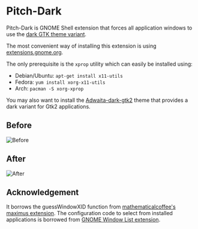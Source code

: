 Pitch-Dark
==========

Pitch-Dark is GNOME Shell extension that forces all application windows to use the [dark GTK theme variant](https://developer.gnome.org/gtk3/3.0/GtkSettings.html#GtkSettings--gtk-application-prefer-dark-theme).

The most convenient way of installing this extension is using [extensions.gnome.org](https://extensions.gnome.org/extension/957/pitch-dark/).

The only prerequisite is the `xprop` utility which can easily be installed using:
- Debian/Ubuntu: `apt-get install x11-utils`
- Fedora: `yum install xorg-x11-utils`
- Arch: `pacman -S xorg-xprop`

You may also want to install the [Adwaita-dark-gtk2](https://github.com/axxapy/Adwaita-dark-gtk2) theme that provides a dark variant for Gtk2 applications. 

Before
------

![Before](http://pgaubatz.github.io/gnome-shell-extension-pitch-dark/before.png)

After
-----

![After](http://pgaubatz.github.io/gnome-shell-extension-pitch-dark/after.png)

Acknowledgement
---------------

It borrows the guessWindowXID function from [mathematicalcoffee's maximus extension](https://bitbucket.org/mathematicalcoffee/maximus-gnome-shell-extension).
The configuration code to select from installed applications is borrowed from [GNOME Window List extension](https://github.com/GNOME/gnome-shell-extensions/tree/master/extensions/auto-move-windows). 
